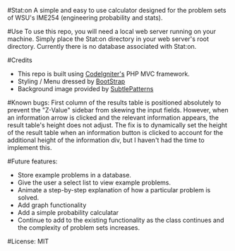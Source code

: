 #Stat:on 
A simple and easy to use calculator designed for the problem sets of WSU's IME254 (engineering probability and stats). 

#Use
To use this repo, you will need a local web server running on your machine. Simply place the Stat:on directory in your web server's root directory. Currently there is no database associated with Stat:on.

#Credits
* This repo is built using <a href="http://www.codeigniter.com">CodeIgniter's</a> PHP MVC framework.
* Styling / Menu dressed by <a href="http://twitter.github.com/bootstrap">BootStrap</a>
* Background image provided by <a href="http://subtlepatterns.com">SubtlePatterns</a>

#Known bugs:
First column of the results table is positioned absolutely to prevent the "Z-Value" sidebar from skewing the input fields. However, when an information arrow is clicked and the relevant information appears, the result table's height does not adjust. The fix is to dynamically set the height of the result table when an information button is clicked to account for the additional height of the information div, but I haven't had the time to implement this.

#Future features:
<ul>
	<li>Store example problems in a database.</li> 
	<li>Give the user a select list to view example problems.</li>
	<li>Animate a step-by-step explanation of how a particular problem is solved.</li>
	<li>Add graph functionality</li>
	<li>Add a simple probability calculatar</li>
	<li>Continue to add to the existing functionality as the class continues and the complexity of problem sets increases.</li>
</ul>

#License:
MIT
